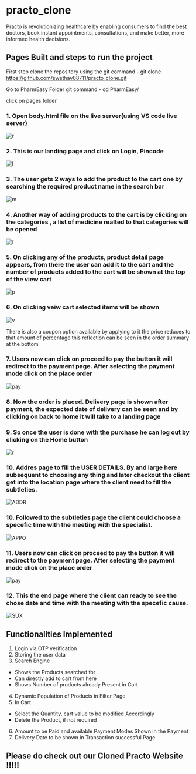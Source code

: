 # practo_clone
Practo is revolutionizing healthcare by enabling consumers to find the best doctors, book instant appointments, consultations, and make better, more informed health decisions.
## Pages Built and steps to run the project

First step clone the repository using the git command - git clone https://github.com/swethav08711/practo_clone.git

Go to PharmEasy Folder git command - cd PharmEasy/  

click on pages folder

### 1. Open body.html file on the live server(using VS code live server) 

![r](https://user-images.githubusercontent.com/72690740/147086212-a965d60a-d20f-47bd-9980-74fc57fb6718.PNG)

### 2. This is our landing page and click on Login, Pincode

![l](https://user-images.githubusercontent.com/72690740/147086166-535f3590-d10c-4a59-9feb-85f57286516c.PNG)

### 3. The user gets 2 ways to add the product to the cart one by searching the required product name in the search bar

![m](https://user-images.githubusercontent.com/72690740/147086146-43196463-0f92-48d0-88a2-ee02a2c2155f.PNG)

### 4. Another way of adding products to the cart is by clicking on the categories , a list of medicine realted to that categories will be opened 

![f](https://user-images.githubusercontent.com/72690740/147086129-868ff2aa-b2c7-4830-b1d6-78f7861b5dcd.PNG)

### 5. On clicking any of the products, product detail page appears, from there the user can add it to the cart and the number of products added to the cart will be shown at the top of the view cart 

![p](https://user-images.githubusercontent.com/72690740/147086127-52ccb045-554d-4a71-b02b-2a08ba89267f.PNG)

### 6. On clicking veiw cart selected items will be shown 

![v](https://user-images.githubusercontent.com/72690740/147086124-45e85c5d-48e0-418b-97ec-c9b3af12488a.PNG)

There is also a coupon option available by applying to it the price reduces to that amount of percentage this reflection can be seen in the order summary at the bottom



### 7. Users now can click on proceed to pay the button it will redirect to the payment page. After selecting the payment mode click on the place order

![pay](https://user-images.githubusercontent.com/72690740/147086121-401592bc-0f69-4ec3-8431-677276b2b361.PNG)

### 8. Now the order is placed. Delivery page is shown after payment, the expected date of delivery can be seen and by clicking on back to home it will take to a landing page 

### 9. So once the user is done with the purchase he can log out by clicking on the Home button

![r](https://user-images.githubusercontent.com/72690740/147086212-a965d60a-d20f-47bd-9980-74fc57fb6718.PNG)

### 10. Addres page to fill the USER DETAILS. By and large here subsequent to choosing any thing and later checkout the client get into the location page where the client need to fill the subtleties.
![ADDR](https://user-images.githubusercontent.com/72690740/147086234-1516f445-0bc6-419d-b579-9e44dabc5c3e.PNG)

### 10. Followed to the subtleties page the client could choose a specefic time with the meeting with the specialist.
![APPO](https://user-images.githubusercontent.com/72690740/147086226-105d9140-90e1-4161-b4c7-4ba6d59033a9.PNG)


### 11. Users now can click on proceed to pay the button it will redirect to the payment page. After selecting the payment mode click on the place order
![pay](https://user-images.githubusercontent.com/72690740/147086121-401592bc-0f69-4ec3-8431-677276b2b361.PNG)

### 12. This the end page where the client can ready to see the chose date and time with the meeting with the specefic cause.
![SUX](https://user-images.githubusercontent.com/72690740/147086219-4b5e68d3-ccf4-474b-a027-cb9b81ab623d.PNG)




## Functionalities Implemented

1. Login via OTP verification
2. Storing the user data
3. Search Engine 
- Shows the Products searched for
- Can directly add to cart from here
- Shows Number of products already Present in Cart
4. Dynamic Population of Products in Filter Page
5. In Cart 
- Select the Quantity, cart value to be modified Accordingly
- Delete the Product, if not required
6. Amount to be Paid and available Payment Modes Shown in the Payment
7. Delivery Date to be shown in Transaction successful Page
## Please do check out our Cloned Practo Website !!!!!
